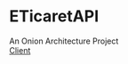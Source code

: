 # ETicaretAPI
An Onion Architecture Project
<br>
<a href="https://github.com/emir57/ETicaretClient">Client</a>
